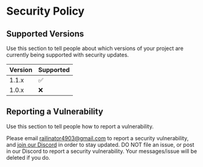 # Security Policy

## Supported Versions

Use this section to tell people about which versions of your project are
currently being supported with security updates.

| Version | Supported          |
| ------- | ------------------ |
| 1.1.x   | :white_check_mark: |
| 1.0.x   | :x: |

## Reporting a Vulnerability

Use this section to tell people how to report a vulnerability.

Please email railinator4903@gmail.com to report a security vulnerability, and [join our Discord](https://discord.gg/ZTVuFVF) in order to stay updated. DO NOT file an issue, or post in our Discord to report a security vulnerability. Your messages/issue will be deleted if you do.

